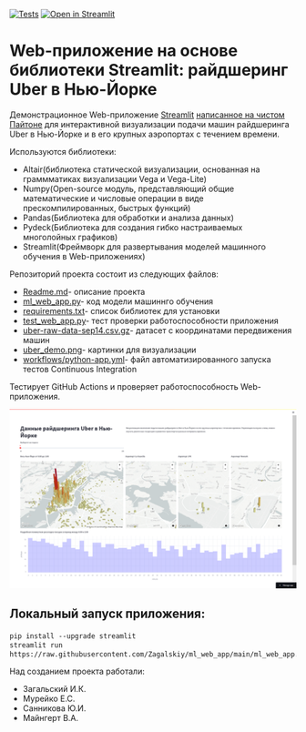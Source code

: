 [![Tests](https://github.com/Zagalskiy/ml_web_app/actions/workflows/python-app.yml/badge.svg)](https://github.com/Zagalskiy/ml_web_app/actions/workflows/python-app.yml)
[![Open in Streamlit](https://static.streamlit.io/badges/streamlit_badge_black_white.svg)](https://nyc-uber.streamlit.app/)

# Web-приложение на основе библиотеки Streamlit: райдшеринг Uber в Нью-Йорке

Демонстрационное Web-приложение [Streamlit](https://streamlit.io) [написанное на чистом Пайтоне](https://github.com/Zagalskiy/ml_web_app/blob/main/ml_web_app.py) для интерактивной визуализации подачи машин райдшеринга Uber в Нью-Йорке и в его крупных аэропортах с течением времени.

Используются библиотеки:
- Altair(библиотека статической визуализации, основанная на граммматиках визуализации Vega и Vega-Lite)
- Numpy(Open-source модуль, представляющий общие математические и числовые операции в виде прескомпилированных, быстрых функций)
- Pandas(Библиотека для обработки и анализа данных)
- Pydeck(Библиотека для создания гибко настраиваемых многолойных графиков)
- Streamlit(Фреймворк для развертывания моделей машинного обучения в Web-приложениях)

Репозиторий проекта состоит из следующих файлов:
- [Readme.md](https://github.com/Zagalskiy/ml_web_app/blob/main/README.md)- описание проекта
- [ml_web_app.py](https://github.com/Zagalskiy/ml_web_app/blob/main/ml_web_app.py)- код модели машиннго обучения
- [requirements.txt](https://github.com/Zagalskiy/ml_web_app/blob/main/requirements.txt)- список библиотек для установки
- [test_web_app.py](https://github.com/Zagalskiy/ml_web_app/blob/main/test_web_app.py)- тест проверки работоспособности приложения
- [uber-raw-data-sep14.csv.gz](https://github.com/Zagalskiy/ml_web_app/blob/main/uber-raw-data-sep14.csv.gz)- датасет с координатами передвижения машин
- [uber_demo.png](https://github.com/Zagalskiy/ml_web_app/blob/main/uber_demo.png)- картинки для визуализации
- [workflows/python-app.yml](https://github.com/Zagalskiy/ml_web_app/blob/main/.github/workflows/python-app.yml)- файл автоматизированного запуска тестов Continuous Integration


Тестирует GitHub Actions и проверяет работоспособность Web-приложения.

![Райдшеринг Uber](https://github.com/Zagalskiy/ml_web_app/raw/main/uber_demo.png "Райдшеринг Uber")

## Локальный запуск приложения:
```
pip install --upgrade streamlit
streamlit run https://raw.githubusercontent.com/Zagalskiy/ml_web_app/main/ml_web_app.py
```
Над созданием проекта работали:
* Загальский И.К.
* Мурейко Е.С.
* Санникова Ю.И.
* Майнгерт В.А.